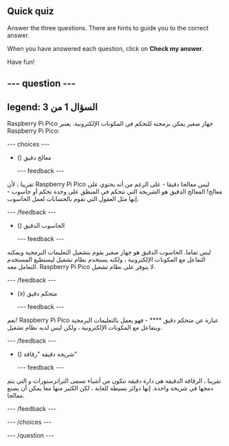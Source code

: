 ## Quick quiz

Answer the three questions. There are hints to guide you to the correct answer.

When you have answered each question, click on **Check my answer**.

Have fun!

--- question ---
---
legend: السؤال 1 من 3
---

Raspberry Pi Pico جهاز صغير يمكن برمجته للتحكم في المكونات الإلكترونية. يعتبر Raspberry Pi Pico:

--- choices ---

- () معالج دقيق

  --- feedback ---

تقريبا ، لأن Raspberry Pi Pico ليس معالجا دقيقا - على الرغم من أنه يحتوي على معالج! المعالج الدقيق هو الشريحة التي تتحكم في المنطق على وحدة تحكم أو حاسوب - إنها مثل العقول التي تقوم بالحسابات لعمل الحاسوب.

  --- /feedback ---

- () الحاسوب الدقيق

  --- feedback ---

ليس تماما. الحاسوب الدقيق هو جهاز صغير يقوم بتشغيل التعليمات البرمجية ويمكنه التفاعل مع المكونات الإلكترونية ، ولكنه يستخدم نظام تشغيل ليستطيع المستخدم التعامل معه. Raspberry Pi Pico لا يتوفر على نظام تشغيل.

  --- /feedback ---

- (x) متحكم دقيق

  --- feedback ---

نعم! Raspberry Pi Pico عبارة عن متحكم دقيق **** - فهو يعمل بالتعليمات البرمجية ويتفاعل مع المكونات الإلكترونية ، ولكن ليس لديه نظام تشغيل.

  --- /feedback ---

- () شريحة دقيقة "رقاقة"

  --- feedback ---

تقريبا ، الرقاقة الدقيقة هي دارة دقيقة تتكون من أشياء تسمى الترانزستورات و التي يتم دمجها في شريحة واحدة. إنها دوائر بسيطة للغاية ، لكن الكثير منها معا يمكن أن يصنع معالجا.

  --- /feedback ---

--- /choices ---

--- /question ---
